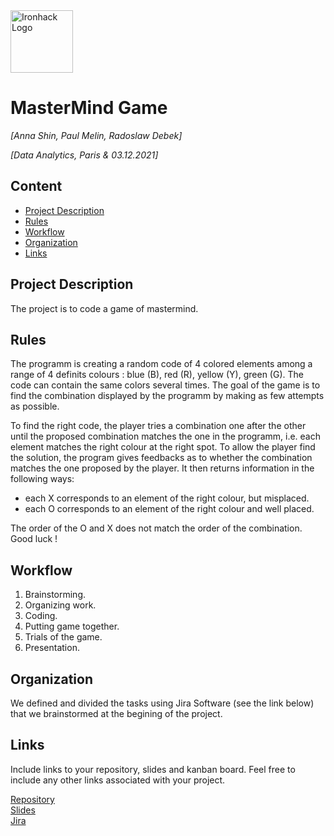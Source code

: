 <img src="https://bit.ly/2VnXWr2" alt="Ironhack Logo" width="100"/>

# MasterMind Game
*[Anna Shin, Paul Melin, Radoslaw Debek]*

*[Data Analytics, Paris & 03.12.2021]*

## Content
- [Project Description](#project-description)
- [Rules](#rules)
- [Workflow](#workflow)
- [Organization](#organization)
- [Links](#links)

## Project Description
The project is to code a game of mastermind.

## Rules
The programm is creating a random code of 4 colored elements among a range of 4 definits colours : blue (B), red (R), yellow (Y), green (G).
The code can contain the same colors several times.
The goal of the game is to find the combination displayed by the programm by making as few attempts as possible.

To find the right code, the player tries a combination one after the other until the proposed combination matches the one in the programm, i.e. each element matches the right colour at the right spot. To allow the player find the solution, the program gives feedbacks as to whether the combination matches the one proposed by the player. It then returns information in the following ways:
- each X corresponds to an element of the right colour, but misplaced.
- each O corresponds to an element of the right colour and well placed.

The order of the O and X does not match the order of the combination.
Good luck !

## Workflow
1. Brainstorming.
2. Organizing work.
3. Coding.
4. Putting game together.
5. Trials of the game. 
6. Presentation.

## Organization
We defined and divided the tasks using Jira Software (see the link below) that we brainstormed at the begining of the project.

## Links
Include links to your repository, slides and kanban board. Feel free to include any other links associated with your project.

[Repository](https://github.com/shinanna/MasterMind_Game)  
[Slides](https://docs.google.com/presentation/d/1QL0klNy47-UhiYv4tQwaom0f-TvZ5F_x/edit?usp=sharing&ouid=102785489791173764779&rtpof=true&sd=true)  
[Jira](https://iron-hack.atlassian.net/jira/software/projects/MMM/boards/5)  
